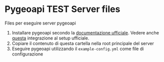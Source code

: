 # Pygeoapi TEST Server files
Files per eseguire server pygeoapi

1. Installare pygeoapi secondo la [documentazione ufficiale](https://docs.pygeoapi.io/en/latest/installation.html). Vedere anche [questa](https://gist.github.com/vincios/5baed22a350327f79ad5818b955de311) integrazione al setup ufficiale.
2. Copiare il contenuto di questa cartella nella root principale del server
3. Eseguire pygeoapi utilizzando il `example-config.yml` come file di configurazione

